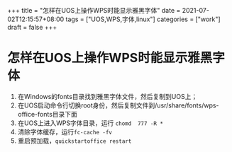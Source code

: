 +++
title = "怎样在UOS上操作WPS时能显示雅黑字体"
date = 2021-07-02T12:15:57+08:00
tags = ["UOS,WPS,字体,linux"]
categories = ["work"]
draft = false
+++
# 怎样在UOS上操作WPS时能显示雅黑字体

1. 在Windows的fonts目录找到雅黑字体文件，然后复制到UOS上；
1. 在UOS启动命令行切换root身份，然后复制文件到/usr/share/fonts/wps-office-fonts目录下面  
1. 在UOS上进入WPS字体目录，运行 ```chomd  777 -R *```  
1. 清除字体缓存，运行``` fc-cache -fv ``` 
1. 重启预加载，``` quickstartoffice restart ```